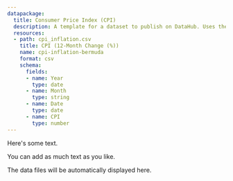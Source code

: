 ```yaml
---
datapackage:
  title: Consumer Price Index (CPI)
  description: A template for a dataset to publish on DataHub. Uses the Data Package metadata.
  resources:
  - path: cpi_inflation.csv
    title: CPI (12-Month Change (%))
    name: cpi-inflation-bermuda
    format: csv
    schema:
      fields:
      - name: Year
        type: date
      - name: Month
        type: string
      - name: Date
        type: date
      - name: CPI
        type: number
---
```


Here's some text.

You can add as much text as you like.

<PlotlyLineChart
  url = "./cpi_inflation.csv"
  xAxis="Date"
  yAxis="CPI"
  title="test"
/>

The data files will be automatically displayed here.


